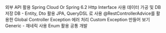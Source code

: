 외부 API 활용
Spring Cloud Or Spring 6.2 Http Interface 사용
데이터 가공 및 DB 저장
DB - Entity, Dto 활용
JPA, QueryDSL 로 사용
@RestControllerAdvice를 활용한 Global Controller Exception 에러 처리
Custom Exception 만들어 보기
Generic - 재네릭 사용
Enum 활용
공통 개발
